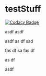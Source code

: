 # testStuff

[![Codacy Badge](https://api.codacy.com/project/badge/Grade/f4388fe27e804aa8926c32ceb634e899)](https://www.codacy.com/app/dreigada/Projeto-PO)

asdf
asdf

asdf
as
df
sad

fas
df
sa
fas
df

as
df

asdf
